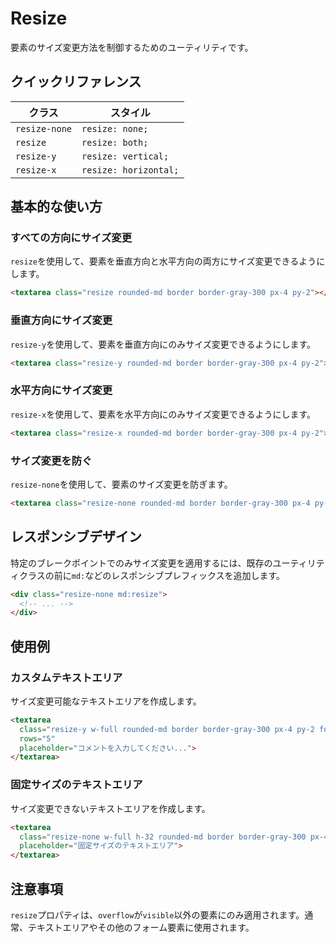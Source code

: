 # Resize

要素のサイズ変更方法を制御するためのユーティリティです。

## クイックリファレンス

| クラス | スタイル |
|-------|---------|
| `resize-none` | `resize: none;` |
| `resize` | `resize: both;` |
| `resize-y` | `resize: vertical;` |
| `resize-x` | `resize: horizontal;` |

## 基本的な使い方

### すべての方向にサイズ変更

`resize`を使用して、要素を垂直方向と水平方向の両方にサイズ変更できるようにします。

```html
<textarea class="resize rounded-md border border-gray-300 px-4 py-2"></textarea>
```

### 垂直方向にサイズ変更

`resize-y`を使用して、要素を垂直方向にのみサイズ変更できるようにします。

```html
<textarea class="resize-y rounded-md border border-gray-300 px-4 py-2"></textarea>
```

### 水平方向にサイズ変更

`resize-x`を使用して、要素を水平方向にのみサイズ変更できるようにします。

```html
<textarea class="resize-x rounded-md border border-gray-300 px-4 py-2"></textarea>
```

### サイズ変更を防ぐ

`resize-none`を使用して、要素のサイズ変更を防ぎます。

```html
<textarea class="resize-none rounded-md border border-gray-300 px-4 py-2"></textarea>
```

## レスポンシブデザイン

特定のブレークポイントでのみサイズ変更を適用するには、既存のユーティリティクラスの前に`md:`などのレスポンシブプレフィックスを追加します。

```html
<div class="resize-none md:resize">
  <!-- ... -->
</div>
```

## 使用例

### カスタムテキストエリア

サイズ変更可能なテキストエリアを作成します。

```html
<textarea
  class="resize-y w-full rounded-md border border-gray-300 px-4 py-2 focus:border-blue-500 focus:outline-none"
  rows="5"
  placeholder="コメントを入力してください...">
</textarea>
```

### 固定サイズのテキストエリア

サイズ変更できないテキストエリアを作成します。

```html
<textarea
  class="resize-none w-full h-32 rounded-md border border-gray-300 px-4 py-2"
  placeholder="固定サイズのテキストエリア">
</textarea>
```

## 注意事項

`resize`プロパティは、`overflow`が`visible`以外の要素にのみ適用されます。通常、テキストエリアやその他のフォーム要素に使用されます。
